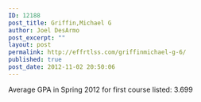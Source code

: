 ```yaml
---
ID: 12188
post_title: Griffin,Michael G
author: Joel DesArmo
post_excerpt: ""
layout: post
permalink: http://effrtlss.com/griffinmichael-g-6/
published: true
post_date: 2012-11-02 20:50:06
---
```

<p>Average GPA in Spring 2012 for first course listed: 3.699</p>